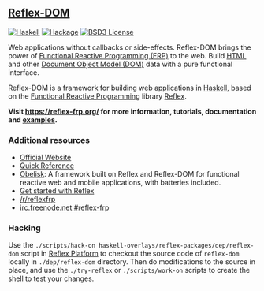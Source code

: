 ## [Reflex-DOM](https://reflex-frp.org)

[![Haskell](https://img.shields.io/badge/language-Haskell-orange.svg)](https://haskell.org) [![Hackage](https://img.shields.io/hackage/v/reflex-dom.svg)](https://hackage.haskell.org/package/reflex-dom) [![BSD3 License](https://img.shields.io/badge/license-BSD3-blue.svg)](https://github.com/reflex-frp/reflex-dom/blob/master/LICENSE)

Web applications without callbacks or side-effects. Reflex-DOM brings the power of [Functional Reactive Programming (FRP)](https://wiki.haskell.org/Functional_Reactive_Programming) to the web. Build [HTML](https://developer.mozilla.org/en-US/docs/Web/HTML) and other [Document Object Model (DOM)](https://developer.mozilla.org/en-US/docs/Web/API/Document_Object_Model) data with a pure functional interface.

Reflex-DOM is a framework for building web applications in [Haskell](https://www.haskell.org/), based on the [Functional Reactive Programming](https://wiki.haskell.org/Functional_Reactive_Programming) library [Reflex](https://github.com/reflex-frp/reflex).

**Visit https://reflex-frp.org/ for more information, tutorials, documentation and [examples](https://examples.reflex-frp.org/).**

### Additional resources

* [Official Website](https://reflex-frp.org/)
* [Quick Reference](Quickref.md)
* [Obelisk](https://github.com/obsidiansystems/obelisk#obelisk): A framework built on Reflex and Reflex-DOM for functional reactive web and mobile applications, with batteries included.
* [Get started with Reflex](https://github.com/reflex-frp/reflex-platform)
* [/r/reflexfrp](https://www.reddit.com/r/reflexfrp)
* [irc.freenode.net #reflex-frp](http://webchat.freenode.net?channels=%23reflex-frp&uio=d4)

### Hacking

Use the `./scripts/hack-on haskell-overlays/reflex-packages/dep/reflex-dom` script in [Reflex Platform](https://github.com/reflex-frp/reflex-platform) to checkout the source code of `reflex-dom` locally in `./dep/reflex-dom` directory.
Then do modifications to the source in place, and use the `./try-reflex` or `./scripts/work-on` scripts to create the shell to test your changes.
